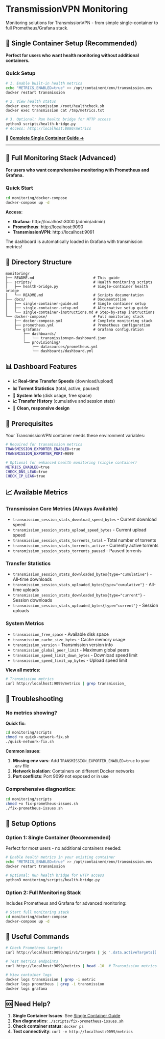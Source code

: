 # TransmissionVPN Monitoring

Monitoring solutions for TransmissionVPN - from simple single-container to full Prometheus/Grafana stack.

## 🎯 **Single Container Setup (Recommended)**

**Perfect for users who want health monitoring without additional containers.**

### **Quick Setup**
```bash
# 1. Enable built-in health metrics
echo "METRICS_ENABLED=true" >> /opt/containerd/env/transmission.env
docker restart transmission

# 2. View health status
docker exec transmission /root/healthcheck.sh
docker exec transmission cat /tmp/metrics.txt

# 3. Optional: Run health bridge for HTTP access
python3 scripts/health-bridge.py
# Access: http://localhost:8080/metrics
```

📖 **[Complete Single Container Guide →](docs/single-container-guide.md)**

---

## 🚀 **Full Monitoring Stack (Advanced)**

**For users who want comprehensive monitoring with Prometheus and Grafana.**

### **Quick Start**
```bash
cd monitoring/docker-compose
docker-compose up -d
```

**Access:**
- **Grafana**: http://localhost:3000 (admin/admin)
- **Prometheus**: http://localhost:9090
- **TransmissionVPN**: http://localhost:9091

The dashboard is automatically loaded in Grafana with transmission metrics!

## 📁 Directory Structure

```
monitoring/
├── README.md                           # This guide
├── scripts/                            # Health monitoring scripts
│   ├── health-bridge.py                # Single-container health bridge
│   └── README.md                       # Scripts documentation
├── docs/                               # Documentation
│   ├── single-container-guide.md       # Single container setup
│   ├── single-container-setup.md       # Alternative setup guide
│   └── single-container-instructions.md # Step-by-step instructions
└── docker-compose/                     # Full monitoring stack
    ├── docker-compose.yml              # Complete monitoring stack
    ├── prometheus.yml                  # Prometheus configuration
    └── grafana/                        # Grafana configuration
        ├── dashboards/
        │   └── transmissionvpn-dashboard.json
        └── provisioning/
            ├── datasources/prometheus.yml
            └── dashboards/dashboard.yml
```

## 📊 Dashboard Features

- **📈 Real-time Transfer Speeds** (download/upload)
- **📊 Torrent Statistics** (total, active, paused)
- **💾 System Info** (disk usage, free space)
- **📈 Transfer History** (cumulative and session stats)
- **🎨 Clean, responsive design**

## 🔧 Prerequisites

Your TransmissionVPN container needs these environment variables:

```bash
# Required for transmission metrics
TRANSMISSION_EXPORTER_ENABLED=true
TRANSMISSION_EXPORTER_PORT=9099

# Optional for enhanced health monitoring (single container)
METRICS_ENABLED=true
CHECK_DNS_LEAK=true
CHECK_IP_LEAK=true
```

## 📈 Available Metrics

### Transmission Core Metrics (Always Available)
- `transmission_session_stats_download_speed_bytes` - Current download speed
- `transmission_session_stats_upload_speed_bytes` - Current upload speed
- `transmission_session_stats_torrents_total` - Total number of torrents
- `transmission_session_stats_torrents_active` - Currently active torrents
- `transmission_session_stats_torrents_paused` - Paused torrents

### Transfer Statistics
- `transmission_session_stats_downloaded_bytes{type="cumulative"}` - All-time downloads
- `transmission_session_stats_uploaded_bytes{type="cumulative"}` - All-time uploads
- `transmission_session_stats_downloaded_bytes{type="current"}` - Session downloads
- `transmission_session_stats_uploaded_bytes{type="current"}` - Session uploads

### System Metrics
- `transmission_free_space` - Available disk space
- `transmission_cache_size_bytes` - Cache memory usage
- `transmission_version` - Transmission version info
- `transmission_global_peer_limit` - Maximum global peers
- `transmission_speed_limit_down_bytes` - Download speed limit
- `transmission_speed_limit_up_bytes` - Upload speed limit

**View all metrics:**
```bash
# Transmission metrics
curl http://localhost:9099/metrics | grep transmission_
```

## 🚨 Troubleshooting

### No metrics showing?

**Quick fix:**
```bash
cd monitoring/scripts
chmod +x quick-network-fix.sh
./quick-network-fix.sh
```

**Common issues:**
1. **Missing env vars**: Add `TRANSMISSION_EXPORTER_ENABLED=true` to your `.env` file
2. **Network isolation**: Containers on different Docker networks
3. **Port conflicts**: Port 9099 not exposed or in use

### Comprehensive diagnostics:
```bash
cd monitoring/scripts
chmod +x fix-prometheus-issues.sh
./fix-prometheus-issues.sh
```

## 🎯 Setup Options

### Option 1: Single Container (Recommended)
Perfect for most users - no additional containers needed:

```bash
# Enable health metrics in your existing container
echo "METRICS_ENABLED=true" >> /opt/containerd/env/transmission.env
docker restart transmission

# Optional: Run health bridge for HTTP access
python3 monitoring/scripts/health-bridge.py
```

### Option 2: Full Monitoring Stack
Includes Prometheus and Grafana for advanced monitoring:

```bash
# Start full monitoring stack
cd monitoring/docker-compose
docker-compose up -d
```

## 🔗 Useful Commands

```bash
# Check Prometheus targets
curl http://localhost:9090/api/v1/targets | jq '.data.activeTargets[] | select(.labels.job | contains("transmission")) | .health'

# Test metrics endpoints
curl http://localhost:9099/metrics | head -10  # Transmission metrics

# View container logs
docker logs transmission | grep -i metric
docker logs prometheus | grep -i transmission
docker logs grafana
```

## 🆘 Need Help?

1. **Single Container Issues**: See [Single Container Guide](docs/single-container-guide.md)
2. **Run diagnostics**: `./scripts/fix-prometheus-issues.sh`
3. **Check container status**: `docker ps`
4. **Test connectivity**: `curl -v http://localhost:9099/metrics` 